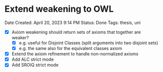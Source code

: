 # Extend weakening to OWL

Date Created: April 20, 2023 9:14 PM
Status: Done
Tags: thesis, uni

- [x]  Axiom weakening should return sets of axioms that together are weaker?
    - [x]  e.g. useful for Disjoint Classes (split arguments into two disjoint sets)
    - [x]  e.g. the same also for the equivalent classes axiom
- [x]  Extend the axiom refinement to handle non-normalized axioms
- [x]  Add ALC strict mode
- [x]  Add SROIQ strict mode
